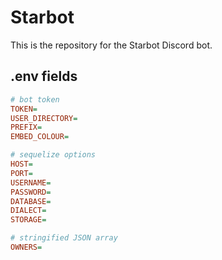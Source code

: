 # Starbot
This is the repository for the Starbot Discord bot.

## .env fields
```ini
# bot token
TOKEN=
USER_DIRECTORY=
PREFIX=
EMBED_COLOUR=

# sequelize options
HOST=
PORT=
USERNAME=
PASSWORD=
DATABASE=
DIALECT=
STORAGE=

# stringified JSON array
OWNERS=
```
